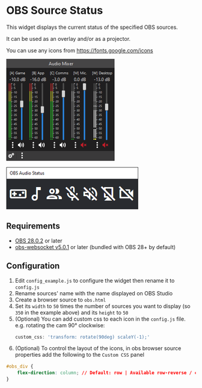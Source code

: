 # OBS Source Status

This widget displays the current status of the specified OBS sources.

It can be used as an overlay and/or as a projector.

You can use any icons from <https://fonts.google.com/icons>

![Audio Mixer](/assets/audio_mixer.png)

![Dock](/assets/dock.png)

## Requirements

- [OBS 28.0.2](https://github.com/obsproject/obs-studio/releases/tag/28.0.2) or later
- [obs-websocket v5.0.1](https://github.com/obsproject/obs-websocket/releases/tag/5.0.1) or later (bundled with OBS 28+ by default)

## Configuration

1. Edit ```config_example.js``` to configure the widget then rename it to ```config.js```
1. Rename sources' name with the name displayed on OBS Studio
1. Create a browser source to `obs.html`
1. Set its `width` to `50` times the number of sources you want to display (so `350` in the example above) and its `height` to `50`
1. (Optional) You can add custom css to each icon in the `config.js` file.  
    e.g. rotating the cam 90° clockwise:
    ```js
    custom_css: 'transform: rotate(90deg) scaleY(-1);'
    ```
1. (Optional) To control the layout of the icons, in obs browser source properties add the following to the `Custom CSS` panel
```css
#obs_div {
    flex-direction: column; // Default: row | Available row-reverse / column / column-reverse
}
```

